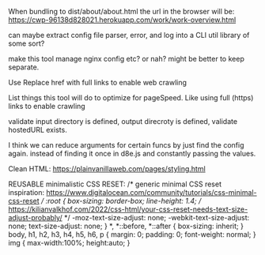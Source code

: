 When bundling to dist/about/about.html the url in the browser will be:
https://cwp-96138d828021.herokuapp.com/work/work-overview.html

can maybe extract config file parser, error, and log into a CLI util library of some sort?

make this tool manage nginx config etc? or nah? might be better to keep separate.

Use Replace href with full links to enable web crawling

List things this tool will do to optimize for pageSpeed. Like using full (https) links to enable crawling

validate input directory is defined, output direcroty is defined, validate hostedURL exists.

I think we can reduce arguments for certain funcs by just find the config again. instead of finding it once in d8e.js
and constantly passing the values.


Clean HTML: 
https://plainvanillaweb.com/pages/styling.html

REUSABLE minimalistic CSS RESET:
/* generic minimal CSS reset inspiration: https://www.digitalocean.com/community/tutorials/css-minimal-css-reset */ :root { box-sizing: border-box; line-height: 1.4; /* https://kilianvalkhof.com/2022/css-html/your-css-reset-needs-text-size-adjust-probably/ */ -moz-text-size-adjust: none; -webkit-text-size-adjust: none; text-size-adjust: none; } *, *::before, *::after { box-sizing: inherit; } body, h1, h2, h3, h4, h5, h6, p { margin: 0; padding: 0; font-weight: normal; } img { max-width:100%; height:auto; }
